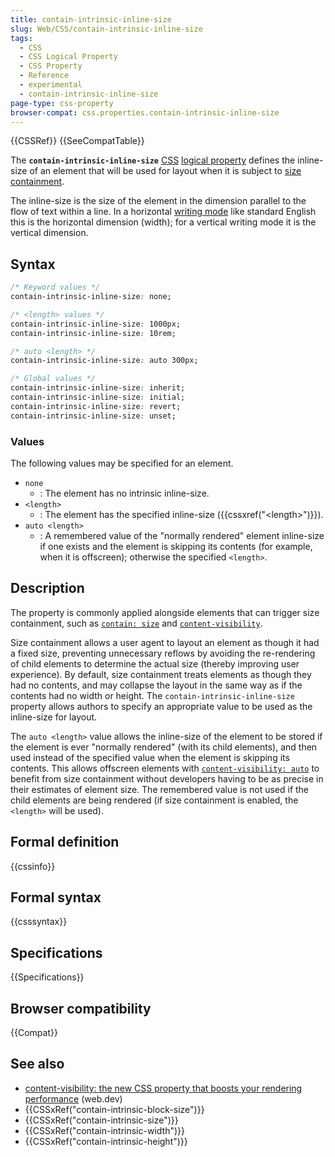 ```yaml
---
title: contain-intrinsic-inline-size
slug: Web/CSS/contain-intrinsic-inline-size
tags:
  - CSS
  - CSS Logical Property
  - CSS Property
  - Reference
  - experimental
  - contain-intrinsic-inline-size
page-type: css-property
browser-compat: css.properties.contain-intrinsic-inline-size
---
```


{{CSSRef}} {{SeeCompatTable}}

The **`contain-intrinsic-inline-size`** [CSS](/en-US/docs/Web/CSS) [logical property](/en-US/docs/Web/CSS/CSS_Logical_Properties) defines the inline-size of an element that will be used for layout when it is subject to [size containment](/en-US/docs/Web/CSS/CSS_Containment#size_containment).

The inline-size is the size of the element in the dimension parallel to the flow of text within a line.
In a horizontal [writing mode](/en-US/docs/Web/CSS/writing-mode) like standard English this is the horizontal dimension (width); for a vertical writing mode it is the vertical dimension.

## Syntax

```css
/* Keyword values */
contain-intrinsic-inline-size: none;

/* <length> values */
contain-intrinsic-inline-size: 1000px;
contain-intrinsic-inline-size: 10rem;

/* auto <length> */
contain-intrinsic-inline-size: auto 300px;

/* Global values */
contain-intrinsic-inline-size: inherit;
contain-intrinsic-inline-size: initial;
contain-intrinsic-inline-size: revert;
contain-intrinsic-inline-size: unset;
```

### Values

The following values may be specified for an element.

- `none`
  - : The element has no intrinsic inline-size.
- `<length>`
  - : The element has the specified inline-size ({{cssxref("&lt;length&gt;")}}).
- `auto <length>`
  - : A remembered value of the "normally rendered" element inline-size if one exists and the element is skipping its contents (for example, when it is offscreen); otherwise the specified `<length>`.

## Description

The property is commonly applied alongside elements that can trigger size containment, such as [`contain: size`](/en-US/docs/Web/CSS/contain) and [`content-visibility`](/en-US/docs/Web/CSS/content-visibility).

Size containment allows a user agent to layout an element as though it had a fixed size, preventing unnecessary reflows by avoiding the re-rendering of child elements to determine the actual size (thereby improving user experience).
By default, size containment treats elements as though they had no contents, and may collapse the layout in the same way as if the contents had no width or height.
The `contain-intrinsic-inline-size` property allows authors to specify an appropriate value to be used as the inline-size for layout.

The `auto <length>` value allows the inline-size of the element to be stored if the element is ever "normally rendered" (with its child elements), and then used instead of the specified value when the element is skipping its contents.
This allows offscreen elements with [`content-visibility: auto`](/en-US/docs/Web/CSS/content-visibility) to benefit from size containment without developers having to be as precise in their estimates of element size.
The remembered value is not used if the child elements are being rendered (if size containment is enabled, the `<length>` will be used).

## Formal definition

{{cssinfo}}

## Formal syntax

{{csssyntax}}

## Specifications

{{Specifications}}

## Browser compatibility

{{Compat}}

## See also

- [content-visibility: the new CSS property that boosts your rendering performance](https://web.dev/content-visibility/) (web.dev)
- {{CSSxRef("contain-intrinsic-block-size")}}
- {{CSSxRef("contain-intrinsic-size")}}
- {{CSSxRef("contain-intrinsic-width")}}
- {{CSSxRef("contain-intrinsic-height")}}
